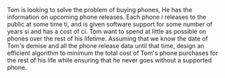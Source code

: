 Tom is looking to solve the problem of buying phones, He has the information on upcoming phone releases. Each phone i releases to the public at some time ti, and is given software support for some number of years si and has a cost of ci. Tom want to spend at little as possible on phones over the rest of his lifetime. Assuming that we know the date of Tom's demise and all the phone release data until that time, design an efficient algorithm to minimum the total cost of Tom's phone purchases for the rest of his life while ensuring that he never goes without a supported phone.

